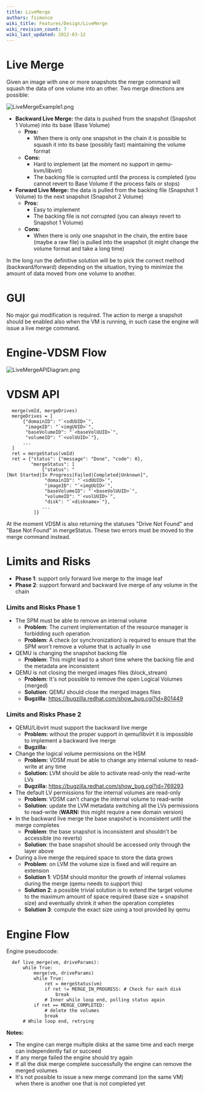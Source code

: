 ```yaml
---
title: LiveMerge
authors: fsimonce
wiki_title: Features/Design/LiveMerge
wiki_revision_count: 7
wiki_last_updated: 2012-03-12
---
```


# Live Merge

Given an image with one or more snapshots the merge command will squash the data of one volume into an other. Two merge directions are possible:

![](LiveMergeExample1.png "LiveMergeExample1.png")

*   **Backward Live Merge:** the data is pushed from the snapshot (Snapshot 1 Volume) into its base (Base Volume)
    -   **Pros:**
        -   When there is only one snapshot in the chain it is possible to squash it into its base (possibly fast) maintaining the volume format
    -   **Cons:**
        -   Hard to implement (at the moment no support in qemu-kvm/libvirt)
        -   The backing file is corrupted until the process is completed (you cannot revert to Base Volume if the process fails or stops)
*   **Forward Live Merge:** the data is pulled from the backing file (Snapshot 1 Volume) to the next snapshot (Snapshot 2 Volume)
    -   **Pros:**
        -   Easy to implement
        -   The backing file is not corrupted (you can always revert to Snapshot 1 Volume)
    -   **Cons:**
        -   When there is only one snapshot in the chain, the entire base (maybe a raw file) is pulled into the snapshot (it might change the volume format and take a long time)

In the long run the definitive solution will be to pick the correct method (backward/forward) depending on the situation, trying to minimize the amount of data moved from one volume to another.

# GUI

No major gui modification is required. The action to merge a snapshot should be enabled also when the VM is running, in such case the engine will issue a live merge command.

# Engine-VDSM Flow

![](LiveMergeAPIDiagram.png "LiveMergeAPIDiagram.png")

# VDSM API

      merge(vmId, mergeDrives)
      mergeDrives = [
          {"domainID": "`<sdUUID>`",
           "imageID": "`<imgUUID>`",
           "baseVolumeID": "`<baseVolUUID>`",
           "volumeID": "`<volUUID>`"},
          ...
      ]
      ret = mergeStatus(vmId)
      ret = {"status": {"message": "Done", "code": 0},
             "mergeStatus": [
                 {"status": "[Not Started|In Progress|Failed|Completed|Unknown]",
                  "domainID": "`<sdUUID>`",
                  "imageID": "`<imgUUID>`",
                  "baseVolumeID": "`<baseVolUUID>`",
                  "volumeID": "`<volUUID>`",
                  "disk": "`<diskname>`"},
                 ...
              ]}

At the moment VDSM is also returning the statuses "Drive Not Found" and "Base Not Found" in mergeStatus. These two errors must be moved to the merge command instead.

# Limits and Risks

*   **Phase 1**: support only forward live merge to the image leaf
*   **Phase 2**: support forward and backward live merge of any volume in the chain

### Limits and Risks Phase 1

*   The SPM must be able to remove an internal volume
    -   **Problem**: The current implementation of the resource manager is forbidding such operation
    -   **Problem**: A check (or synchronization) is required to ensure that the SPM won't remove a volume that is actually in use
*   QEMU is changing the snapshot backing file
    -   **Problem**: This might lead to a short time where the backing file and the metadata are inconsistent
*   QEMU is not closing the merged images files (block_stream)
    -   **Problem**: It's not possible to remove the open Logical Volumes (merged)
    -   **Solution**: QEMU should close the merged images files
    -   **Bugzilla**: [<https://bugzilla.redhat.com/show_bug.cgi?id=801449>](https://bugzilla.redhat.com/show_bug.cgi?id=801449)

### Limits and Risks Phase 2

*   QEMU/Libvirt must support the backward live merge
    -   **Problem:** without the proper support in qemu/libvirt it is impossible to implement a backward live merge
    -   **Bugzilla:**
*   Change the logical volume permissions on the HSM
    -   **Problem:** VDSM must be able to change any internal volume to read-write at any time
    -   **Solution:** LVM should be able to activate read-only the read-write LVs
    -   **Bugzilla:** [<https://bugzilla.redhat.com/show_bug.cgi?id=769293>](https://bugzilla.redhat.com/show_bug.cgi?id=769293)
*   The default LV permissions for the internal volumes are read-only
    -   **Problem**: VDSM can't change the internal volume to read-write
    -   **Solution**: update the LVM metadata switching all the LVs permissions to read-write (**WARN:** this might require a new domain version)
*   In the backward live merge the base snapshot is inconsistent until the merge completes
    -   **Problem**: the base snapshot is inconsistent and shouldn't be accessible (no reverts)
    -   **Solution**: the base snapshot should be accessed only through the layer above
*   During a live merge the required space to store the data grows
    -   **Problem**: on LVM the volume size is fixed and will require an extension
    -   **Solution 1**: VDSM should monitor the growth of internal volumes during the merge (qemu needs to support this)
    -   **Solution 2**: a possible trivial solution is to extend the target volume to the maximum amount of space required (base size + snapshot size) and eventually shrink it when the operation completes
    -   **Solution 3**: compute the exact size using a tool provided by qemu

# Engine Flow

Engine pseudocode:

      def live_merge(vm, driveParams):
          while True:
              merge(vm, driveParams)
              while True:
                  ret = mergeStatus(vm)
                  if ret != MERGE_IN_PROGRESS: # Check for each disk
                      break
                  # Inner while loop end, polling status again
              if ret == MERGE_COMPLETED:
                  # delete the volumes
                  break
          # While loop end, retrying

**Notes:**

*   The engine can merge multiple disks at the same time and each merge can independently fail or succeed
*   If any merge failed the engine should try again
*   If all the disk merge complete successfully the engine can remove the merged volumes
*   It's not possible to issue a new merge command (on the same VM) when there is another one that is not completed yet
